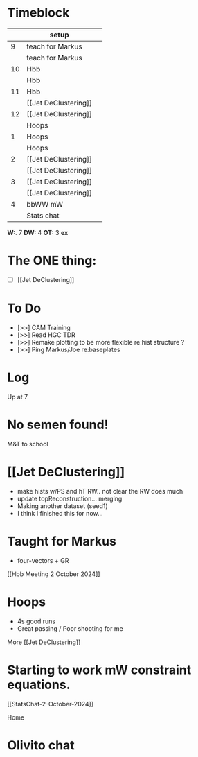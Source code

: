 # Timeblock

|     | setup                |     |
| --- | -------------------- | --- |
| 9   | teach for Markus     |     |
|     | teach for Markus     |     |
| 10  | Hbb                  |     |
|     | Hbb                  |     |
| 11  | Hbb                  |     |
|     | [[Jet DeClustering]] |     |
| 12  | [[Jet DeClustering]] |     |
|     | Hoops                |     |
| 1   | Hoops                |     |
|     | Hoops                |     |
| 2   | [[Jet DeClustering]] |     |
|     | [[Jet DeClustering]] |     |
| 3   | [[Jet DeClustering]] |     |
|     | [[Jet DeClustering]] |     |
| 4   | bbWW mW              |     |
|     | Stats chat           |     |

**W:**. 7 
**DW:**  4
**OT:**  3
**ex** 

# The ONE thing: 
- [ ] [[Jet DeClustering]]

# To Do
- [>>] CAM Training
- [>>] Read HGC TDR
- [>>] Remake plotting to be more flexible re:hist structure ? 
- [>>] Ping Markus/Joe re:baseplates

# Log

Up at 7

# No semen found! 

M&T to school 

# [[Jet DeClustering]]
- make hists w/PS and hT RW.. not clear the RW does much
- update topReconstruction... merging
- Making another dataset (seed1)
- I think I finished this for now...

# Taught for Markus
- four-vectors + GR


[[Hbb Meeting 2 October 2024]]

# Hoops 
- 4s good runs
- Great passing / Poor shooting for me

More [[Jet DeClustering]]

# Starting to work mW constraint equations. 


[[StatsChat-2-October-2024]]

Home 

# Olivito chat


